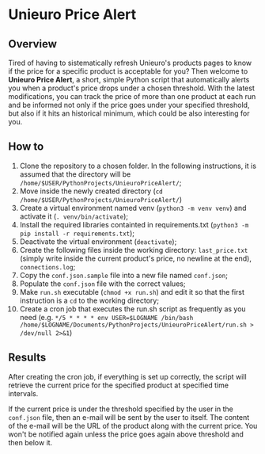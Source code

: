 # Unieuro Price Alert

## Overview

Tired of having to sistematically refresh Unieuro's products pages to know if the price for a specific product is acceptable for you?
Then welcome to **Unieuro Price Alert**, a short, simple Python script that automatically alerts you when a product's price drops under a chosen threshold.
With the latest modifications, you can track the price of more than one product at each run and be informed not only if the price goes under your specified threshold,
but also if it hits an historical minimum, which could be also interesting for you.

## How to

1. Clone the repository to a chosen folder. In the following instructions, it is assumed that the directory will be `/home/$USER/PythonProjects/UnieuroPriceAlert/`;
2. Move inside the newly created directory (`cd /home/$USER/PythonProjects/UnieuroPriceAlert/`)
3. Create a virtual environment named venv (`python3 -m venv venv`) and activate it (`. venv/bin/activate`);
4. Install the required libraries containted in requirements.txt (`python3 -m pip install -r requirements.txt`);
5. Deactivate the virtual environment (`deactivate`);
6. Create the following files inside the working directory: `last_price.txt` (simply write inside the current product's price, no newline at the end), `connections.log`;
7. Copy the `conf.json.sample` file into a new file named `conf.json`;
8. Populate the `conf.json` file with the correct values;
9. Make `run.sh` executable (`chmod +x run.sh`) and edit it so that the first instruction is a `cd` to the working directory;
10. Create a cron job that executes the run.sh script as frequently as you need (e.g. `*/5 * * * * env USER=$LOGNAME /bin/bash /home/$LOGNAME/Documents/PythonProjects/UnieuroPriceAlert/run.sh > /dev/null 2>&1`)

## Results

After creating the cron job, if everything is set up correctly, the script will retrieve the current price for the specified product at specified time intervals.

If the current price is under the threshold specified by the user in the `conf.json` file, then an e-mail will be sent by the user to itself. 
The content of the e-mail will be the URL of the product along with the current price. You won't be notified again unless the price goes again above threshold and then below it.
